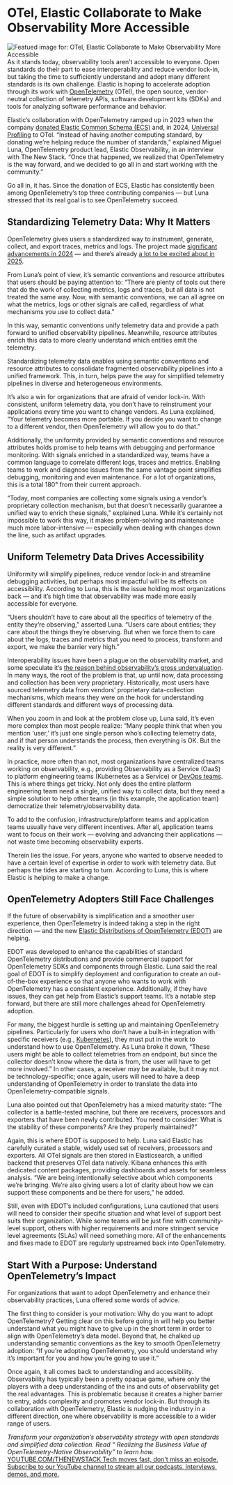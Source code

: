 # OTel, Elastic Collaborate to Make Observability More Accessible
![Featued image for: OTel, Elastic Collaborate to Make Observability More Accessible](https://cdn.thenewstack.io/media/2025/01/f74f19ca-otel-elastic-collaborate-make-observability-more-accessible-1024x576.jpg)
As it stands today, observability tools aren’t accessible to everyone. Open standards do their part to ease interoperability and reduce vendor lock-in, but taking the time to sufficiently understand and adopt many different standards is its own challenge. Elastic is hoping to accelerate adoption through its work with [OpenTelemetry](https://opentelemetry.io/) (OTel), the open source, vendor-neutral collection of telemetry APIs, software development kits (SDKs) and tools for analyzing software performance and behavior.

Elastic’s collaboration with OpenTelemetry ramped up in 2023 when the company [donated Elastic Common Schema (ECS)](https://thenewstack.io/opentelemetry-and-elastic-common-standard-comes-not-too-soon/) and, in 2024, [Universal Profiling](https://sdtimes.com/softwaredev/elastics-donation-of-universal-profiling-agent-to-opentelemetry-further-solidifies-profiling-as-core-telemetry-signal/) to OTel. “Instead of having another computing standard, by donating we’re helping reduce the number of standards,” explained Miguel Luna, OpenTelemetry product lead, Elastic Observability, in an interview with The New Stack. “Once that happened, we realized that OpenTelemetry is the way forward, and we decided to go all in and start working with the community.”

Go all in, it has. Since the donation of ECS, Elastic has consistently been among OpenTelemetry’s top three contributing companies — but Luna stressed that its real goal is to see OpenTelemetry succeed.

## Standardizing Telemetry Data: Why It Matters
OpenTelemetry gives users a standardized way to instrument, generate, collect, and export traces, metrics and logs. The project made [significant advancements in 2024](https://thenewstack.io/why-the-latest-advances-in-opentelemetry-are-significant/) — and there’s already [a lot to be excited about in 2025](https://thenewstack.io/observability-in-2025-opentelemetry-and-ai-to-fill-in-gaps/).

From Luna’s point of view, it’s semantic conventions and resource attributes that users should be paying attention to: “There are plenty of tools out there that do the work of collecting metrics, logs and traces, but all data is not treated the same way. Now, with semantic conventions, we can all agree on what the metrics, logs or other signals are called, regardless of what mechanisms you use to collect data.”

In this way, semantic conventions unify telemetry data and provide a path forward to unified observability pipelines. Meanwhile, resource attributes enrich this data to more clearly understand which entities emit the telemetry.

Standardizing telemetry data enables using semantic conventions and resource attributes to consolidate fragmented observability pipelines into a unified framework. This, in turn, helps pave the way for simplified telemetry pipelines in diverse and heterogeneous environments.

It’s also a win for organizations that are afraid of vendor lock-in. With consistent, uniform telemetry data, you don’t have to reinstrument your applications every time you want to change vendors. As Luna explained, “Your telemetry becomes more portable. If you decide you want to change to a different vendor, then OpenTelemetry will allow you to do that.”

Additionally, the uniformity provided by semantic conventions and resource attributes holds promise to help teams with debugging and performance monitoring. With signals enriched in a standardized way, teams have a common language to correlate different logs, traces and metrics. Enabling teams to work and diagnose issues from the same vantage point simplifies debugging, monitoring and even maintenance. For a lot of organizations, this is a total 180° from their current approach.

“Today, most companies are collecting some signals using a vendor’s proprietary collection mechanism, but that doesn’t necessarily guarantee a unified way to enrich these signals,” explained Luna. While it’s certainly not impossible to work this way, it makes problem-solving and maintenance much more labor-intensive — especially when dealing with changes down the line, such as artifact upgrades.

## Uniform Telemetry Data Drives Accessibility
Uniformity will simplify pipelines, reduce vendor lock-in and streamline debugging activities, but perhaps most impactful will be its effects on accessibility. According to Luna, this is the issue holding most organizations back — and it’s high time that observability was made more easily accessible for everyone.

“Users shouldn’t have to care about all the specifics of telemetry of the entity they’re observing,” asserted Luna. “Users care about entities; they care about the things they’re observing. But when we force them to care about the logs, traces and metrics that you need to process, transform and export, we make the barrier very high.”

Interoperability issues have been a plague on the observability market, and some speculate it’s [the reason behind observability’s gross undervaluation](https://thenewstack.io/the-looming-crisis-in-the-data-observability-market/). In many ways, the root of the problem is that, up until now, data processing and collection has been very proprietary. Historically, most users have sourced telemetry data from vendors’ proprietary data-collection mechanisms, which means they were on the hook for understanding different standards and different ways of processing data.

When you zoom in and look at the problem close up, Luna said, it’s even more complex than most people realize: “Many people think that when you mention ‘user,’ it’s just one single person who’s collecting telemetry data, and if that person understands the process, then everything is OK. But the reality is very different.”

In practice, more often than not, most organizations have centralized teams working on observability, e.g., providing Observability as a Service (OaaS) to platform engineering teams (Kubernetes as a Service) or [DevOps teams](https://roadmap.sh/devops). This is where things get tricky. Not only does the entire platform engineering team need a single, unified way to collect data, but they need a simple solution to help other teams (in this example, the application team) democratize their telemetry/observability data.

To add to the confusion, infrastructure/platform teams and application teams usually have very different incentives. After all, application teams want to focus on their work — evolving and advancing their applications — not waste time becoming observability experts.

Therein lies the issue. For years, anyone who wanted to observe needed to have a certain level of expertise in order to work with telemetry data. But perhaps the tides are starting to turn. According to Luna, this is where Elastic is helping to make a change.

## OpenTelemetry Adopters Still Face Challenges
If the future of observability is simplification and a smoother user experience, then OpenTelemetry is indeed taking a step in the right direction — and the new [Elastic Distributions of OpenTelemetry (EDOT)](https://www.elastic.co/observability-labs/blog/elastic-distributions-opentelemetry) are helping.

EDOT was developed to enhance the capabilities of standard OpenTelemetry distributions and provide commercial support for OpenTelemetry SDKs and components through Elastic. Luna said the real goal of EDOT is to simplify deployment and configuration to create an out-of-the-box experience so that anyone who wants to work with OpenTelemetry has a consistent experience. Additionally, if they have issues, they can get help from Elastic’s support teams. It’s a notable step forward, but there are still more challenges ahead for OpenTelemetry adoption.

For many, the biggest hurdle is setting up and maintaining OpenTelemetry pipelines. Particularly for users who don’t have a built-in integration with specific receivers (e.g., [Kubernetes](https://roadmap.sh/kubernetes)), they must put in the work to understand how to use OpenTelemetry. As Luna broke it down, “These users might be able to collect telemetries from an endpoint, but since the collector doesn’t know where the data is from, the user will have to get more involved.” In other cases, a receiver may be available, but it may not be technology-specific; once again, users will need to have a deep understanding of OpenTelemetry in order to translate the data into OpenTelemetry-compatible signals.

Luna also pointed out that OpenTelemetry has a mixed maturity state: “The collector is a battle-tested machine, but there are receivers, processors and exporters that have been newly contributed. You need to consider: What is the stability of these components? Are they properly maintained?”

Again, this is where EDOT is supposed to help. Luna said Elastic has carefully curated a stable, widely used set of receivers, processors and exporters. All OTel signals are then stored in Elasticsearch, a unified backend that preserves OTel data natively. Kibana enhances this with dedicated content packages, providing dashboards and assets for seamless analysis. “We are being intentionally selective about which components we’re bringing. We’re also giving users a lot of clarity about how we can support these components and be there for users,” he added.

Still, even with EDOT’s included configurations, Luna cautioned that users will need to consider their specific situation and what level of support best suits their organization. While some teams will be just fine with community-level support, others with higher requirements and more stringent service level agreements (SLAs) will need something more. All of the enhancements and fixes made to EDOT are regularly upstreamed back into OpenTelemetry.

## Start With a Purpose: Understand OpenTelemetry’s Impact
For organizations that want to adopt OpenTelemetry and enhance their observability practices, Luna offered some words of advice.

The first thing to consider is your motivation: Why do you want to adopt OpenTelemetry? Getting clear on this before going in will help you better understand what you might have to give up in the short term in order to align with OpenTelemetry’s data model. Beyond that, he chalked up understanding semantic conventions as the key to smooth OpenTelemetry adoption: “If you’re adopting OpenTelemetry, you should understand why it’s important for you and how you’re going to use it.”

Once again, it all comes back to understanding and accessibility. Observability has typically been a pretty opaque game, where only the players with a deep understanding of the ins and outs of observability get the real advantages. This is problematic because it creates a higher barrier to entry, adds complexity and promotes vendor lock-in. But through its collaboration with OpenTelemetry, Elastic is nudging the industry in a different direction, one where observability is more accessible to a wider range of users.

*Transform your organization’s observability strategy with open standards and simplified data collection. Read “ Realizing the Business Value of OpenTelemetry-Native Observability” to learn how.*
[
YOUTUBE.COM/THENEWSTACK
Tech moves fast, don't miss an episode. Subscribe to our YouTube
channel to stream all our podcasts, interviews, demos, and more.
](https://youtube.com/thenewstack?sub_confirmation=1)